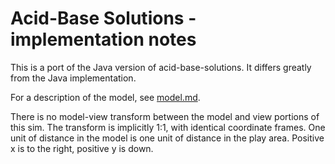 # Acid-Base Solutions - implementation notes

This is a port of the Java version of acid-base-solutions. It differs greatly from the Java implementation.

For a description of the model, see [model.md](https://github.com/phetsims/acid-base-solutions/blob/master/doc/model.md).

There is no model-view transform between the model and view portions of this sim. 
The transform is implicitly 1:1, with identical coordinate frames.
One unit of distance in the model is one unit of distance in the play area.
Positive x is to the right, positive y is down.
